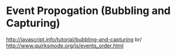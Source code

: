 # Event Propogation (Bubbling and Capturing)
http://javascript.info/tutorial/bubbling-and-capturing
br/
http://www.quirksmode.org/js/events_order.html
